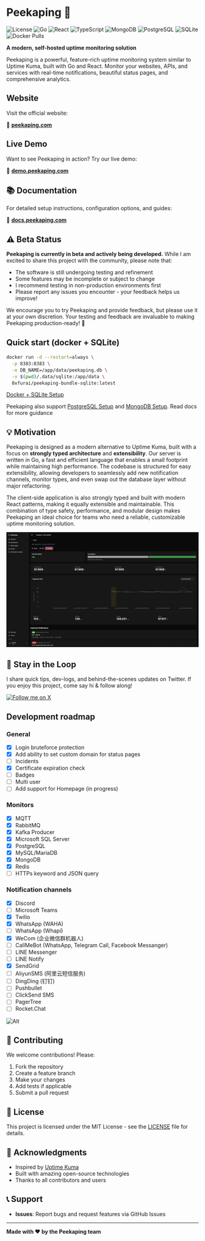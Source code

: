 # Peekaping 🚀

![License](https://img.shields.io/badge/license-MIT-blue.svg)
![Go](https://img.shields.io/badge/go-%23007d9c.svg?style=flat&logo=go&logoColor=white)
![React](https://img.shields.io/badge/react-%2320232a.svg?style=flat&logo=react&logoColor=%2361dafb)
![TypeScript](https://img.shields.io/badge/typescript-%23007acc.svg?style=flat&logo=typescript&logoColor=white)
![MongoDB](https://img.shields.io/badge/mongodb-4ea94b.svg?style=flat&logo=mongodb&logoColor=white)
![PostgreSQL](https://img.shields.io/badge/postgresql-%23336791.svg?style=flat&logo=postgresql&logoColor=white)
![SQLite](https://img.shields.io/badge/sqlite-%2307405e.svg?style=flat&logo=sqlite&logoColor=white)
![Docker Pulls](https://img.shields.io/docker/pulls/0xfurai/peekaping-web)


**A modern, self-hosted uptime monitoring solution**

Peekaping is a powerful, feature-rich uptime monitoring system similar to Uptime Kuma, built with Go and React. Monitor your websites, APIs, and services with real-time notifications, beautiful status pages, and comprehensive analytics.

## Website

Visit the official website:

🔗 **[peekaping.com](https://peekaping.com)**

## Live Demo

Want to see Peekaping in action? Try our live demo:

🔗 **[demo.peekaping.com](https://demo.peekaping.com)**

## 📚 Documentation

For detailed setup instructions, configuration options, and guides:

🔗 **[docs.peekaping.com](https://docs.peekaping.com)**

## ⚠️ Beta Status

**Peekaping is currently in beta and actively being developed.** While I am excited to share this project with the community, please note that:

- The software is still undergoing testing and refinement
- Some features may be incomplete or subject to change
- I recommend testing in non-production environments first
- Please report any issues you encounter - your feedback helps us improve!

We encourage you to try Peekaping and provide feedback, but please use it at your own discretion. Your testing and feedback are invaluable to making Peekaping production-ready! 🚀

## Quick start (docker + SQLite)
```bash
docker run -d --restart=always \
  -p 8383:8383 \
  -e DB_NAME=/app/data/peekaping.db \
  -v $(pwd)/.data/sqlite:/app/data \
  0xfurai/peekaping-bundle-sqlite:latest
```
[Docker + SQLite Setup](https://docs.peekaping.com/self-hosting/docker-with-sqlite)

Peekaping also support [PostgreSQL Setup](https://docs.peekaping.com/self-hosting/docker-with-postgres) and [MongoDB Setup](https://docs.peekaping.com/self-hosting/docker-with-mongo). Read docs for more guidance

## 💡 Motivation

Peekaping is designed as a modern alternative to Uptime Kuma, built with a focus on **strongly typed architecture** and **extensibility**. Our server is written in Go, a fast and efficient language that enables a small footprint while maintaining high performance. The codebase is structured for easy extensibility, allowing developers to seamlessly add new notification channels, monitor types, and even swap out the database layer without major refactoring.

The client-side application is also strongly typed and built with modern React patterns, making it equally extensible and maintainable. This combination of type safety, performance, and modular design makes Peekaping an ideal choice for teams who need a reliable, customizable uptime monitoring solution.

![Peekaping Dashboard](./pictures/monitor.png)

## 📡 Stay in the Loop

I share quick tips, dev-logs, and behind-the-scenes updates on&nbsp;Twitter.
If you enjoy this project, come say hi &amp; follow along!

[![Follow me on X](https://img.shields.io/twitter/follow/your_handle?label=Follow&style=social)](https://x.com/0xfurai)

## Development roadmap

### General
- [x] Login bruteforce protection
- [x] Add ability to set custom domain for status pages
- [ ] Incidents
- [x] Certificate expiration check
- [ ] Badges
- [ ] Multi user
- [ ] Add support for Homepage (in progress)

### Monitors
- [x] MQTT
- [x] RabbitMQ
- [x] Kafka Producer
- [x] Microsoft SQL Server
- [x] PostgreSQL
- [x] MySQL/MariaDB
- [x] MongoDB
- [x] Redis
- [ ] HTTPs keyword and JSON query

### Notification channels
- [x] Discord
- [ ] Microsoft Teams
- [x] Twilio
- [x] WhatsApp (WAHA)
- [ ] WhatsApp (Whapi)
- [x] WeCom (企业微信群机器人)
- [ ] CallMeBot (WhatsApp, Telegram Call, Facebook Messanger)
- [ ] LINE Messenger
- [ ] LINE Notify
- [x] SendGrid
- [ ] AliyunSMS (阿里云短信服务)
- [ ] DingDing (钉钉)
- [ ] Pushbullet
- [ ] ClickSend SMS
- [ ] PagerTree
- [ ] Rocket.Chat

![Alt](https://repobeats.axiom.co/api/embed/747c845fe0118082b51a1ab2fc6f8a4edd73c016.svg "Repobeats analytics image")

## 🤝 Contributing

We welcome contributions! Please:

1. Fork the repository
2. Create a feature branch
3. Make your changes
4. Add tests if applicable
5. Submit a pull request


## 📝 License

This project is licensed under the MIT License - see the [LICENSE](LICENSE) file for details.

## 🙏 Acknowledgments

- Inspired by [Uptime Kuma](https://github.com/louislam/uptime-kuma)
- Built with amazing open-source technologies
- Thanks to all contributors and users

## 📞 Support

- **Issues**: Report bugs and request features via GitHub Issues
---

**Made with ❤️ by the Peekaping team**
